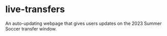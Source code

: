 # live-transfers
An auto-updating webpage that gives users updates on the 2023 Summer Soccer transfer window. 
